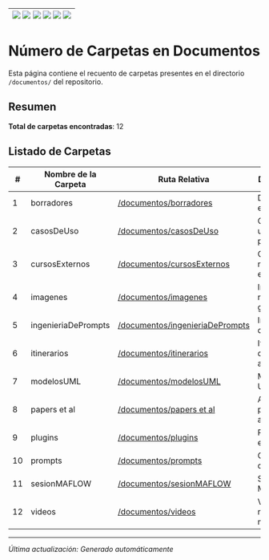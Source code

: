 <div align=right>

|[![](https://img.shields.io/badge/-Inicio-FFF?style=flat&logo=Emlakjet&logoColor=black)](/README.md) [![](https://img.shields.io/badge/-Introducción-FFF?style=flat&logo=abbrobotstudio&logoColor=black)](/documentos/intro.md) [![](https://img.shields.io/badge/-Panorámica-FFF?style=flat&logo=openstreetmap&logoColor=black)](/documentos/panoramica.md) [![](https://img.shields.io/badge/-Prompts-FFF?style=flat&logo=Proton&logoColor=black)](/documentos/prompts/README.md) [![](https://img.shields.io/badge/-Ing,_de_prompts-FFF?style=flat&logo=googleearthengine&logoColor=black)](/documentos/ingenieriaDePrompts/README.md) [![](https://img.shields.io/badge/-Casos_de_uso-FFF?style=flat&logo=gitbook&logoColor=black)](/documentos/casosDeUso/README.md)|
|-:|

</div>

# Número de Carpetas en Documentos

Esta página contiene el recuento de carpetas presentes en el directorio `/documentos/` del repositorio.

## Resumen

**Total de carpetas encontradas**: 12

## Listado de Carpetas

| # | Nombre de la Carpeta | Ruta Relativa | Descripción |
|---|---------------------|---------------|-------------|
| 1 | borradores | [/documentos/borradores](/documentos/borradores) | Documentos en borrador |
| 2 | casosDeUso | [/documentos/casosDeUso](/documentos/casosDeUso) | Casos de uso prácticos |
| 3 | cursosExternos | [/documentos/cursosExternos](/documentos/cursosExternos) | Cursos y recursos externos |
| 4 | imagenes | [/documentos/imagenes](/documentos/imagenes) | Imágenes y recursos gráficos |
| 5 | ingenieriaDePrompts | [/documentos/ingenieriaDePrompts](/documentos/ingenieriaDePrompts) | Ingeniería de prompts |
| 6 | itinerarios | [/documentos/itinerarios](/documentos/itinerarios) | Itinerarios de aprendizaje |
| 7 | modelosUML | [/documentos/modelosUML](/documentos/modelosUML) | Modelos UML |
| 8 | papers et al | [/documentos/papers et al](/documentos/papers%20et%20al) | Artículos y papers académicos |
| 9 | plugins | [/documentos/plugins](/documentos/plugins) | Plugins y extensiones |
| 10 | prompts | [/documentos/prompts](/documentos/prompts) | Colección de prompts |
| 11 | sesionMAFLOW | [/documentos/sesionMAFLOW](/documentos/sesionMAFLOW) | Sesiones MAFLOW |
| 12 | videos | [/documentos/videos](/documentos/videos) | Videos y recursos multimedia |

---

*Última actualización: Generado automáticamente*